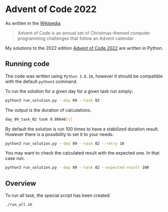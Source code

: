 # Advent of Code 2022

As written in the [Wikipedia](https://en.wikipedia.org/wiki/Advent_of_Code)
> Advent of Code is an annual set of Christmas-themed computer programming challenges that follow an Advent calendar

My solutions to the 2022 edition [Advent of Code 2022](https://adventofcode.com/2022) are written in Python.

## Running code
The code was written using `Python 3.8.10`, however it should be compatible with the default `python3` command.

To run the solution for a given day for a given task run simply:
```sh
python3 run_solution.py --day 09 --task 02
```
The output is the duration of calculations.
```sh
day_09_task_02 took 0.00646[s]
```

By default the solution is run 100 times to have a stabilized duration result. However there is a possibility to set it to your needs:
```sh
python3 run_solution.py --day 09 --task 02 --retry 10
```

You may want to check the calculated result with the expected one. In that case run:
```sh
python3 run_solution.py --day 09 --task 02 --expected-result 100
```

## Overview
To run all task, the special script has been created:
```sh
./run_all.sh
```
